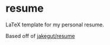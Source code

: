 # resume

LaTeX template for my personal resume.

Based off of [jakegut/resume](https://github.com/jakegut/resume)

